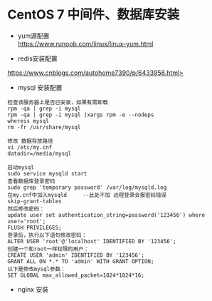 # CentOS 7 中间件、数据库安装

- yum源配置  
<https://www.runoob.com/linux/linux-yum.html>

- redis安装配置   

https://www.cnblogs.com/autohome7390/p/6433956.html>

- mysql 安装配置  
```
检查该服务器上是否已安装，如果有需卸载
rpm -qa | grep -i mysql
rpm -qa | grep -i mysql |xargs rpm -e --nodeps
whereis mysql
rm -fr /usr/share/mysql
```
```
修改 数据存放路径
vi /etc/my.cnf
datadir=/media/mysql
```
```
启动mysql
sudo service mysqld start
查看数据库登录密码
sudo grep 'temporary password' /var/log/mysqld.log
在my.cnf中加入mysqld     --此处不加 远程登录会报密码错误
skip-grant-tables
然后修改密码：
update user set authentication_string=password('123456') where user='root';
FLUSH PRIVILEGES;
登录后，执行以下语句修改密码：
ALTER USER 'root'@'localhost' IDENTIFIED BY '123456';
创建一个和root一样权限的用户：
CREATE USER 'admin' IDENTIFIED BY '123456';
GRANT ALL ON *.* TO 'admin' WITH GRANT OPTION;
以下是修改mysql参数：
SET GLOBAL max_allowed_packet=1024*1024*16;
```   
- nginx 安装
